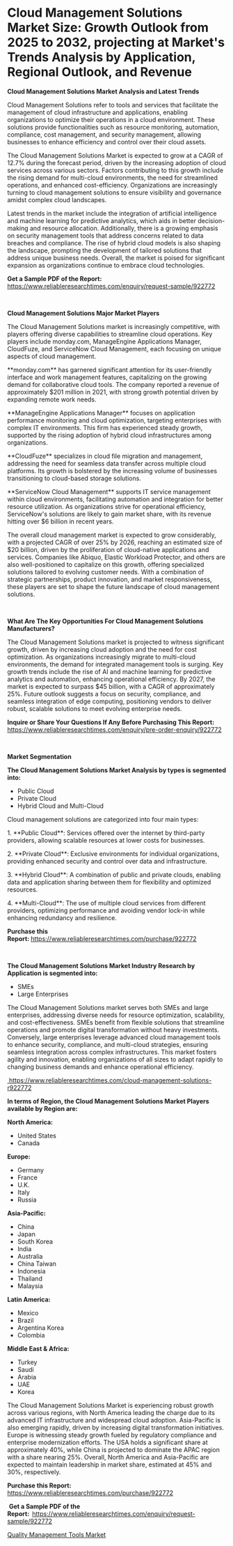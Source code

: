 <p><h1>Cloud Management Solutions Market Size: Growth Outlook from 2025 to 2032, projecting at Market's Trends Analysis by Application, Regional Outlook, and Revenue</h1></p><p><strong>Cloud Management Solutions Market Analysis and Latest Trends</strong></p>
<p><p>Cloud Management Solutions refer to tools and services that facilitate the management of cloud infrastructure and applications, enabling organizations to optimize their operations in a cloud environment. These solutions provide functionalities such as resource monitoring, automation, compliance, cost management, and security management, allowing businesses to enhance efficiency and control over their cloud assets.</p><p>The Cloud Management Solutions Market is expected to grow at a CAGR of 12.7% during the forecast period, driven by the increasing adoption of cloud services across various sectors. Factors contributing to this growth include the rising demand for multi-cloud environments, the need for streamlined operations, and enhanced cost-efficiency. Organizations are increasingly turning to cloud management solutions to ensure visibility and governance amidst complex cloud landscapes.</p><p>Latest trends in the market include the integration of artificial intelligence and machine learning for predictive analytics, which aids in better decision-making and resource allocation. Additionally, there is a growing emphasis on security management tools that address concerns related to data breaches and compliance. The rise of hybrid cloud models is also shaping the landscape, prompting the development of tailored solutions that address unique business needs. Overall, the market is poised for significant expansion as organizations continue to embrace cloud technologies.</p></p>
<p><strong>Get a Sample PDF of the Report:&nbsp;</strong> <a href="https://www.reliableresearchtimes.com/enquiry/request-sample/922772?utm_campaign=2117&utm_medium=2&utm_source=Github&utm_content=ia&utm_term=07032025&utm_id=cloud-management-solutions">https://www.reliableresearchtimes.com/enquiry/request-sample/922772</a></p>
<p>&nbsp;</p>
<p><strong>Cloud Management Solutions Major Market Players</strong></p>
<p><p>The Cloud Management Solutions market is increasingly competitive, with players offering diverse capabilities to streamline cloud operations. Key players include monday.com, ManageEngine Applications Manager, CloudFuze, and ServiceNow Cloud Management, each focusing on unique aspects of cloud management.</p><p>**monday.com** has garnered significant attention for its user-friendly interface and work management features, capitalizing on the growing demand for collaborative cloud tools. The company reported a revenue of approximately $201 million in 2021, with strong growth potential driven by expanding remote work needs.</p><p>**ManageEngine Applications Manager** focuses on application performance monitoring and cloud optimization, targeting enterprises with complex IT environments. This firm has experienced steady growth, supported by the rising adoption of hybrid cloud infrastructures among organizations.</p><p>**CloudFuze** specializes in cloud file migration and management, addressing the need for seamless data transfer across multiple cloud platforms. Its growth is bolstered by the increasing volume of businesses transitioning to cloud-based storage solutions.</p><p>**ServiceNow Cloud Management** supports IT service management within cloud environments, facilitating automation and integration for better resource utilization. As organizations strive for operational efficiency, ServiceNow's solutions are likely to gain market share, with its revenue hitting over $6 billion in recent years.</p><p>The overall cloud management market is expected to grow considerably, with a projected CAGR of over 25% by 2026, reaching an estimated size of $20 billion, driven by the proliferation of cloud-native applications and services. Companies like Abiquo, Elastic Workload Protector, and others are also well-positioned to capitalize on this growth, offering specialized solutions tailored to evolving customer needs. With a combination of strategic partnerships, product innovation, and market responsiveness, these players are set to shape the future landscape of cloud management solutions.</p></p>
<p>&nbsp;</p>
<p><strong>What Are The Key Opportunities For Cloud Management Solutions Manufacturers?</strong></p>
<p><p>The Cloud Management Solutions market is projected to witness significant growth, driven by increasing cloud adoption and the need for cost optimization. As organizations increasingly migrate to multi-cloud environments, the demand for integrated management tools is surging. Key growth trends include the rise of AI and machine learning for predictive analytics and automation, enhancing operational efficiency. By 2027, the market is expected to surpass $45 billion, with a CAGR of approximately 25%. Future outlook suggests a focus on security, compliance, and seamless integration of edge computing, positioning vendors to deliver robust, scalable solutions to meet evolving enterprise needs.</p></p>
<p><strong>Inquire or Share Your Questions If Any Before Purchasing This Report:</strong> <a href="https://www.reliableresearchtimes.com/enquiry/pre-order-enquiry/922772?utm_campaign=2117&utm_medium=2&utm_source=Github&utm_content=ia&utm_term=07032025&utm_id=cloud-management-solutions">https://www.reliableresearchtimes.com/enquiry/pre-order-enquiry/922772</a></p>
<p>&nbsp;</p>
<p><strong>Market Segmentation</strong></p>
<p><strong>The Cloud Management Solutions Market Analysis by types is segmented into:</strong></p>
<p><ul><li>Public Cloud</li><li>Private Cloud</li><li>Hybrid Cloud and Multi-Cloud</li></ul></p>
<p><p>Cloud management solutions are categorized into four main types: </p><p>1. **Public Cloud**: Services offered over the internet by third-party providers, allowing scalable resources at lower costs for businesses. </p><p>2. **Private Cloud**: Exclusive environments for individual organizations, providing enhanced security and control over data and infrastructure. </p><p>3. **Hybrid Cloud**: A combination of public and private clouds, enabling data and application sharing between them for flexibility and optimized resources. </p><p>4. **Multi-Cloud**: The use of multiple cloud services from different providers, optimizing performance and avoiding vendor lock-in while enhancing redundancy and resilience.</p></p>
<p><strong>Purchase this Report:&nbsp;</strong><a href="https://www.reliableresearchtimes.com/purchase/922772?utm_campaign=2117&utm_medium=2&utm_source=Github&utm_content=ia&utm_term=07032025&utm_id=cloud-management-solutions">https://www.reliableresearchtimes.com/purchase/922772</a></p>
<p>&nbsp;</p>
<p><strong>The Cloud Management Solutions Market Industry Research by Application is segmented into:</strong></p>
<p><ul><li>SMEs</li><li>Large Enterprises</li></ul></p>
<p><p>The Cloud Management Solutions market serves both SMEs and large enterprises, addressing diverse needs for resource optimization, scalability, and cost-effectiveness. SMEs benefit from flexible solutions that streamline operations and promote digital transformation without heavy investments. Conversely, large enterprises leverage advanced cloud management tools to enhance security, compliance, and multi-cloud strategies, ensuring seamless integration across complex infrastructures. This market fosters agility and innovation, enabling organizations of all sizes to adapt rapidly to changing business demands and enhance operational efficiency.</p></p>
<p><a href="https://www.reliableresearchtimes.com/cloud-management-solutions-r922772?utm_campaign=2117&utm_medium=2&utm_source=Github&utm_content=ia&utm_term=07032025&utm_id=cloud-management-solutions">&nbsp;https://www.reliableresearchtimes.com/cloud-management-solutions-r922772</a></p>
<p><strong>In terms of Region, the Cloud Management Solutions Market Players available by Region are:</strong></p>
<p>
    <p> <strong> North America: </strong>
        <ul>
            <li>United States</li>
            <li>Canada</li>
        </ul>
        </p> 
    <p> <strong> Europe: </strong>
        <ul>
            <li>Germany</li>
            <li>France</li>
            <li>U.K.</li>
            <li>Italy</li>
            <li>Russia</li>
        </ul>
        </p> 
    <p> <strong> Asia-Pacific: </strong>
        <ul>
            <li>China</li>
            <li>Japan</li>
            <li>South Korea</li>
            <li>India</li>
            <li>Australia</li>
            <li>China Taiwan</li>
            <li>Indonesia</li>
            <li>Thailand</li>
            <li>Malaysia</li>
        </ul>
        </p> 
    <p> <strong> Latin America: </strong>
        <ul>
            <li>Mexico</li>
            <li>Brazil</li>
            <li>Argentina Korea</li>
            <li>Colombia</li>
        </ul>
        </p> 
    <p> <strong> Middle East & Africa: </strong>
        <ul>
            <li>Turkey</li>
            <li>Saudi</li>
            <li>Arabia</li>
            <li>UAE</li>
            <li>Korea</li>
        </ul>
    </p>
    </p>
<p><p>The Cloud Management Solutions Market is experiencing robust growth across various regions, with North America leading the charge due to its advanced IT infrastructure and widespread cloud adoption. Asia-Pacific is also emerging rapidly, driven by increasing digital transformation initiatives. Europe is witnessing steady growth fueled by regulatory compliance and enterprise modernization efforts. The USA holds a significant share at approximately 40%, while China is projected to dominate the APAC region with a share nearing 25%. Overall, North America and Asia-Pacific are expected to maintain leadership in market share, estimated at 45% and 30%, respectively.</p></p>
<p><strong>Purchase this Report: </strong><a href="https://www.reliableresearchtimes.com/purchase/922772?utm_campaign=2117&utm_medium=2&utm_source=Github&utm_content=ia&utm_term=07032025&utm_id=cloud-management-solutions">https://www.reliableresearchtimes.com/purchase/922772</a></p>
<p>&nbsp;<strong>Get a Sample PDF of the Report:&nbsp;&nbsp;</strong><a href="https://www.reliableresearchtimes.com/enquiry/request-sample/922772?utm_campaign=2117&utm_medium=2&utm_source=Github&utm_content=ia&utm_term=07032025&utm_id=cloud-management-solutions">https://www.reliableresearchtimes.com/enquiry/request-sample/922772</a></p>
<p><strong></strong></p>
<p><p><a href="https://github.com/nathandecarvalho/Market-Research-Report-List-6/blob/main/quality-management-tools-market.md?utm_campaign=2117&utm_medium=2&utm_source=Github&utm_content=ia&utm_term=07032025&utm_id=cloud-management-solutions">Quality Management Tools Market</a></p></p>